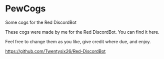 # PewCogs
Some cogs for the Red DiscordBot

These cogs were made by me for the Red DiscordBot. You can find it here.

Feel free to change them as you like, give credit where due, and enjoy.

https://github.com/Twentysix26/Red-DiscordBot
